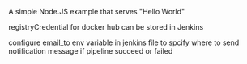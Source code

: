A simple Node.JS example that serves "Hello World"

registryCredential for docker hub can be stored in Jenkins

configure email_to env variable in jenkins file to spcify where to send notification message if pipeline succeed or failed